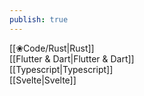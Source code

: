 ```yaml
---  
publish: true  
---  
```

  
[[❀Code/Rust|Rust]]  
[[Flutter & Dart|Flutter & Dart]]  
[[Typescript|Typescript]]  
[[Svelte|Svelte]]  
